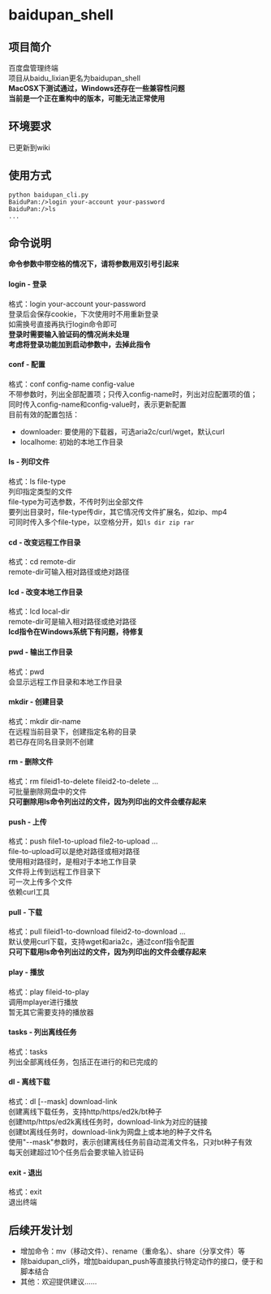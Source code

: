 baidupan_shell
============

## 项目简介
百度盘管理终端  
项目从baidu_lixian更名为baidupan_shell  
**MacOSX下测试通过，Windows还存在一些兼容性问题**  
**当前是一个正在重构中的版本，可能无法正常使用**  

## 环境要求
已更新到wiki  

## 使用方式
```
python baidupan_cli.py
BaiduPan:/>login your-account your-password
BaiduPan:/>ls
...
```

## 命令说明
**命令参数中带空格的情况下，请将参数用双引号引起来**

#### login - 登录
格式：login your-account your-password  
登录后会保存cookie，下次使用时不用重新登录  
如需换号直接再执行login命令即可  
**登录时需要输入验证码的情况尚未处理**  
**考虑将登录功能加到启动参数中，去掉此指令**  

#### conf - 配置
格式：conf config-name config-value  
不带参数时，列出全部配置项；只传入config-name时，列出对应配置项的值；同时传入config-name和config-value时，表示更新配置  
目前有效的配置包括：
 * downloader: 要使用的下载器，可选aria2c/curl/wget，默认curl
 * localhome: 初始的本地工作目录

#### ls - 列印文件  
格式：ls file-type  
列印指定类型的文件  
file-type为可选参数，不传时列出全部文件  
要列出目录时，file-type传dir，其它情况传文件扩展名，如zip、mp4  
可同时传入多个file-type，以空格分开，如```ls dir zip rar```   

#### cd - 改变远程工作目录
格式：cd remote-dir  
remote-dir可输入相对路径或绝对路径  

#### lcd - 改变本地工作目录
格式：lcd local-dir  
remote-dir可是输入相对路径或绝对路径  
**lcd指令在Windows系统下有问题，待修复**

#### pwd - 输出工作目录
格式：pwd  
会显示远程工作目录和本地工作目录  

#### mkdir - 创建目录
格式：mkdir dir-name  
在远程当前目录下，创建指定名称的目录  
若已存在同名目录则不创建  

#### rm - 删除文件
格式：rm fileid1-to-delete fileid2-to-delete ...  
可批量删除网盘中的文件  
**只可删除用ls命令列出过的文件，因为列印出的文件会缓存起来**  

#### push - 上传
格式：push file1-to-upload file2-to-upload ...  
file-to-upload可以是绝对路径或相对路径  
使用相对路径时，是相对于本地工作目录  
文件将上传到远程工作目录下  
可一次上传多个文件  
依赖curl工具  

#### pull - 下载
格式：pull fileid1-to-download fileid2-to-download ...  
默认使用curl下载，支持wget和aria2c，通过conf指令配置  
**只可下载用ls命令列出过的文件，因为列印出的文件会缓存起来**  

#### play - 播放
格式：play fileid-to-play  
调用mplayer进行播放  
暂无其它需要支持的播放器  

#### tasks - 列出离线任务  
格式：tasks  
列出全部离线任务，包括正在进行的和已完成的  

#### dl - 离线下载  
格式：dl \[--mask\] download-link  
创建离线下载任务，支持http/https/ed2k/bt种子  
创建http/https/ed2k离线任务时，download-link为对应的链接  
创建bt离线任务时，download-link为网盘上或本地的种子文件名  
使用"--mask"参数时，表示创建离线任务前自动混淆文件名，只对bt种子有效  
每天创建超过10个任务后会要求输入验证码  

#### exit - 退出  
格式：exit  
退出终端  

## 后续开发计划
 * 增加命令：mv（移动文件）、rename（重命名）、share（分享文件）等
 * 除baidupan_cli外，增加baidupan_push等直接执行特定动作的接口，便于和脚本结合
 * 其他：欢迎提供建议……
 
